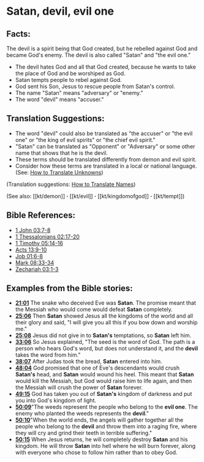 # Satan, devil, evil one #

## Facts: ##

The devil is a spirit being that God created, but he rebelled against God and became God's enemy. The devil is also called "Satan" and "the evil one."

* The devil hates God and all that God created, because he wants to take the place of God and be worshiped as God.
* Satan tempts people to rebel against God.
* God sent his Son, Jesus to rescue people from Satan's control.
* The name "Satan" means "adversary" or "enemy."
* The word "devil" means "accuser."

## Translation Suggestions: ##

* The word "devil" could also be translated as "the accuser" or "the evil one" or "the king of evil spirits" or "the chief evil spirit."
* "Satan" can be translated as "Opponent" or "Adversary" or some other name that shows that he is the devil.
* These terms should be translated differently from demon and evil spirit.
* Consider how these terms are translated in a local or national language. (See: [How to Translate Unknowns](en/ta-vol1/translate/man/translate-unknown))

(Translation suggestions: [How to Translate Names](en/ta-vol1/translate/man/translate-names))

(See also: [[kt/demon]] **·** [[kt/evil]] **·** [[kt/kingdomofgod]] **·** [[kt/tempt]])

## Bible References: ##

* [1 John 03:7-8](en/tn/1jn/help/03/07)
* [1 Thessalonians 02:17-20](en/tn/1th/help/02/17)
* [1 Timothy 05:14-16](en/tn/1ti/help/05/14)
* [Acts 13:9-10](en/tn/act/help/13/09)
* [Job 01:6-8](en/tn/job/help/01/06)
* [Mark 08:33-34](en/tn/mrk/help/08/33)
* [Zechariah 03:1-3](en/tn/zec/help/03/01)

## Examples from the Bible stories: ##

* __[21:01](en/tn/obs/help/21/01)__ The snake who deceived Eve was __Satan__. The promise meant that the Messiah who would come would defeat __Satan__  completely.
* __[25:06](en/tn/obs/help/25/06)__ Then __Satan__  showed Jesus all the kingdoms of the world and all their glory and said, "I will give you all this if you bow down and worship me."
* __[25:08](en/tn/obs/help/25/08)__ Jesus did not give in to __Satan's__  temptations, so __Satan__  left him.
* __[33:06](en/tn/obs/help/33/06)__ So Jesus explained, "The seed is the word of God. The path is a person who hears God's word, but does not understand it, and the __devil__  takes the word from him."
* __[38:07](en/tn/obs/help/38/07)__ After Judas took the bread, __Satan__  entered into him.
* __[48:04](en/tn/obs/help/48/04)__ God promised that one of Eve's descendants would crush __Satan's__  head, and __Satan__  would wound his heel. This meant that __Satan__  would kill the Messiah, but God would raise him to life again, and then the Messiah will crush the power of __Satan__  forever.
* __[49:15](en/tn/obs/help/49/15)__ God has taken you out of __Satan's__  kingdom of darkness and put you into God's kingdom of light.
* __[50:09](en/tn/obs/help/50/09)__"The weeds represent the people who belong to the __evil one__. The enemy who planted the weeds represents the __devil__."
* __[50:10](en/tn/obs/help/50/10)__"When the world ends, the angels will gather together all the people who belong to the __devil__  and throw them into a raging fire, where they will cry and grind their teeth in terrible suffering."
* __[50:15](en/tn/obs/help/50/15)__ When Jesus returns, he will completely destroy __Satan__  and his kingdom. He will throw __Satan__  into hell where he will burn forever, along with everyone who chose to follow him rather than to obey God.